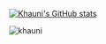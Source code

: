 [![Khauni's GitHub stats](https://github-readme-stats.vercel.app/api?username=Khauni)](https://github.com/anuraghazra/github-readme-stats)


<p align="left"> <img src="https://komarev.com/ghpvc/?username=khauni&label=Visitors&color=0bb981&style=flat" alt="khauni" /> </p>
